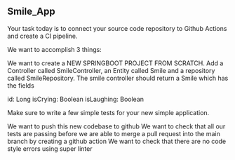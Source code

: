 ## Smile_App 

Your task today is to connect your source code repository to Github Actions and create a CI pipeline.

We want to accomplish 3 things:

We want to create a NEW SPRINGBOOT PROJECT FROM SCRATCH. Add a Controller called SmileController, an Entity called Smile and a repository called SmileRepository. The smile controller should return a Smile which has the fields

id: Long isCrying: Boolean isLaughing: Boolean

Make sure to write a few simple tests for your new simple application.

We want to push this new codebase to github
We want to check that all our tests are passing before we are able to merge a pull request into the main branch by creating a github action
We want to check that there are no code style errors using super linter
